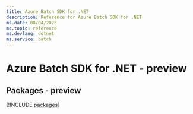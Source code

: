```yaml
---
title: Azure Batch SDK for .NET
description: Reference for Azure Batch SDK for .NET
ms.date: 08/04/2025
ms.topic: reference
ms.devlang: dotnet
ms.service: batch
---
```

# Azure Batch SDK for .NET - preview
## Packages - preview
[!INCLUDE [packages](batch-index.md)]